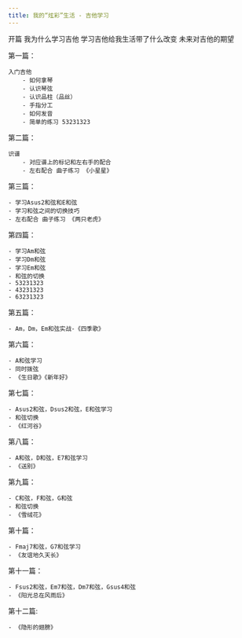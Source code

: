 ```yaml
---
title: 我的“炫彩”生活 - 吉他学习
---
```



开篇
    我为什么学习吉他
    学习吉他给我生活带了什么改变
    未来对吉他的期望

第一篇：

    入门吉他
        - 如何拿琴
        - 认识琴弦
        - 认识品柱（品丝）
        - 手指分工
        - 如何发音
        - 简单的练习 53231323
   
第二篇：

    识谱
        - 对应谱上的标记和左右手的配合
        - 左右配合 曲子练习 《小星星》
    
第三篇：

    - 学习Asus2和弦和E和弦
    - 学习和弦之间的切换技巧
    - 左右配合 曲子练习 《两只老虎》

    
第四篇：

    - 学习Am和弦
    - 学习Dm和弦
    - 学习Em和弦
    - 和弦的切换
    - 53231323
    - 43231323
    - 63231323
    
第五篇：

    - Am，Dm，Em和弦实战-《四季歌》
    
第六篇：

    - A和弦学习
    - 同时拨弦
    - 《生日歌》《新年好》
    
第七篇：

    - Asus2和弦，Dsus2和弦，E和弦学习
    - 和弦切换
    - 《红河谷》
    
第八篇：

    - A和弦，D和弦，E7和弦学习
    - 《送别》
    
第九篇：

    - C和弦，F和弦，G和弦
    - 和弦切换
    - 《雪绒花》
    
第十篇：

    - Fmaj7和弦，G7和弦学习
    - 《友谊地久天长》
    
第十一篇：

    - Fsus2和弦，Em7和弦，Dm7和弦，Gsus4和弦
    - 《阳光总在风雨后》

第十二篇:

    - 《隐形的翅膀》

   